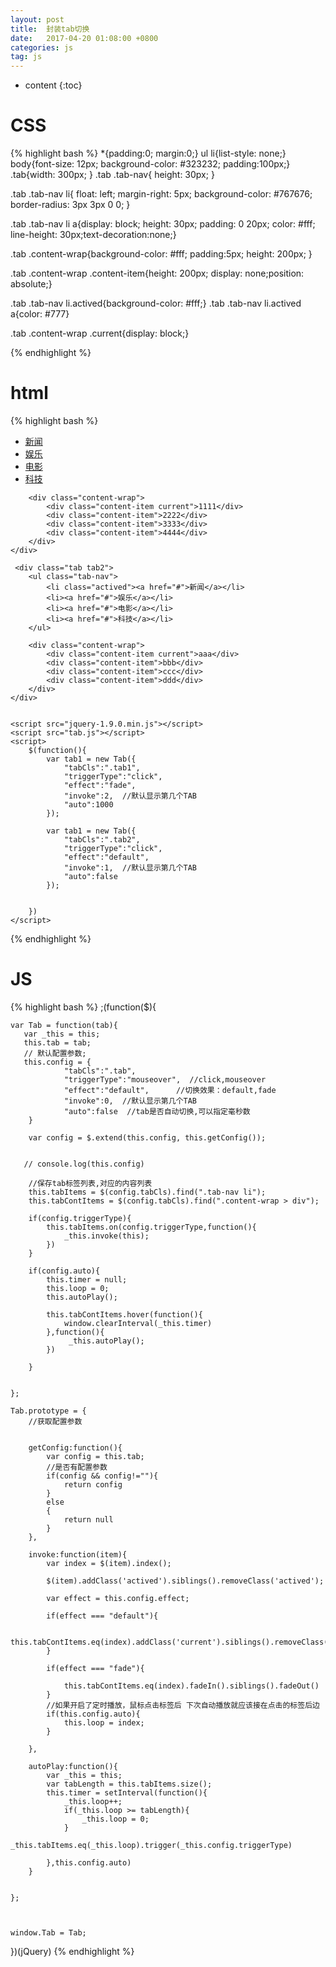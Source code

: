 ```yaml
---
layout: post
title:  封装tab切换
date:   2017-04-20 01:08:00 +0800
categories: js
tag: js
---
```


* content
{:toc}





CSS
====================================

{% highlight bash %}
*{padding:0; margin:0;}
ul li{list-style: none;}
body{font-size: 12px; background-color: #323232; padding:100px;}
.tab{width: 300px; }
.tab .tab-nav{
    height: 30px;
}

.tab .tab-nav li{
    float: left;
    margin-right: 5px;
    background-color: #767676;
    border-radius: 3px 3px 0 0;
}

.tab .tab-nav li a{display: block; height: 30px;
padding: 0 20px; color: #fff; line-height: 30px;text-decoration:none;}

.tab .content-wrap{background-color: #fff; padding:5px; height: 200px; }

.tab .content-wrap .content-item{height: 200px; display: none;position: absolute;}

.tab .tab-nav li.actived{background-color: #fff;}
.tab .tab-nav li.actived a{color: #777}

.tab .content-wrap .current{display: block;}


{% endhighlight %}


html
====================================
{% highlight bash %}
<!DOCTYPE html>
<html lang="en">
<head>
    <meta charset="UTF-8">
    <title>Document</title>
    <link rel="stylesheet" href="css.css">
</head>
<body>
    <div class="tab tab1">
        <ul class="tab-nav">
            <li class="actived"><a href="#">新闻</a></li>
            <li><a href="#">娱乐</a></li>
            <li><a href="#">电影</a></li>
            <li><a href="#">科技</a></li>
        </ul>

        <div class="content-wrap">
            <div class="content-item current">1111</div>
            <div class="content-item">2222</div>
            <div class="content-item">3333</div>
            <div class="content-item">4444</div>
        </div>
    </div>

     <div class="tab tab2">
        <ul class="tab-nav">
            <li class="actived"><a href="#">新闻</a></li>
            <li><a href="#">娱乐</a></li>
            <li><a href="#">电影</a></li>
            <li><a href="#">科技</a></li>
        </ul>

        <div class="content-wrap">
            <div class="content-item current">aaa</div>
            <div class="content-item">bbb</div>
            <div class="content-item">ccc</div>
            <div class="content-item">ddd</div>
        </div>
    </div>


    <script src="jquery-1.9.0.min.js"></script>
    <script src="tab.js"></script>
    <script>
        $(function(){
            var tab1 = new Tab({
                "tabCls":".tab1",
                "triggerType":"click",
                "effect":"fade",
                "invoke":2,  //默认显示第几个TAB
                "auto":1000
            });

            var tab1 = new Tab({
                "tabCls":".tab2",
                "triggerType":"click",
                "effect":"default",
                "invoke":1,  //默认显示第几个TAB
                "auto":false
            });
          
           
        })
    </script>
</body>
</html>
{% endhighlight %}

JS
====================================
{% highlight bash %}
  ;(function($){
    
    var Tab = function(tab){
       var _this = this;
       this.tab = tab;         
       // 默认配置参数;
       this.config = {
                "tabCls":".tab",
                "triggerType":"mouseover",  //click,mouseover
                "effect":"default",      //切换效果：default,fade
                "invoke":0,  //默认显示第几个TAB
                "auto":false  //tab是否自动切换,可以指定毫秒数
        }

        var config = $.extend(this.config, this.getConfig());

       
       // console.log(this.config)

        //保存tab标签列表,对应的内容列表
        this.tabItems = $(config.tabCls).find(".tab-nav li");
        this.tabContItems = $(config.tabCls).find(".content-wrap > div");
         
        if(config.triggerType){
            this.tabItems.on(config.triggerType,function(){                
                _this.invoke(this);
            })
        }

        if(config.auto){
            this.timer = null;
            this.loop = 0;
            this.autoPlay();

            this.tabContItems.hover(function(){
                window.clearInterval(_this.timer)
            },function(){
                 _this.autoPlay();
            })

        }


    };

    Tab.prototype = {
        //获取配置参数


        getConfig:function(){
            var config = this.tab;
            //是否有配置参数
            if(config && config!=""){
                return config
            }
            else
            {
                return null
            }
        },

        invoke:function(item){
            var index = $(item).index();
         
            $(item).addClass('actived').siblings().removeClass('actived');

            var effect = this.config.effect;

            if(effect === "default"){
               
                this.tabContItems.eq(index).addClass('current').siblings().removeClass('current');
            }

            if(effect === "fade"){                
             
                this.tabContItems.eq(index).fadeIn().siblings().fadeOut()
            }
            //如果开启了定时播放，鼠标点击标签后 下次自动播放就应该接在点击的标签后边
            if(this.config.auto){
                this.loop = index;
            }

        },

        autoPlay:function(){
            var _this = this;
            var tabLength = this.tabItems.size();
            this.timer = setInterval(function(){
                _this.loop++;
                if(_this.loop >= tabLength){
                    _this.loop = 0;
                }
                _this.tabItems.eq(_this.loop).trigger(_this.config.triggerType)

            },this.config.auto)
        }


    };

    

    window.Tab = Tab;
})(jQuery)
{% endhighlight %}